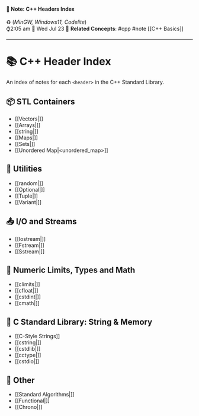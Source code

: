 #### 📝 Note: C++ Headers Index 
 ♻️ (*MinGW, Windows11, Codelite*)   
 ⌚2:05 am  📆 Wed Jul 23
 🔗 **Related Concepts**: #cpp #note  [[C++ Basics]]
___
# 📚 C++ Header Index

An index of notes for each `<header>` in the C++ Standard Library.

## 📦 STL Containers
- [[Vectors|<vector>]]
- [[Arrays|<array>]]
- [[string|<string>]]
- [[Maps|<map>]]
- [[Sets|<set>]]
- [[Unordered Map|<unordered_map>]]

## 🎲 Utilities
- [[random|<random>]]
- [[Optional|<optional>]]
- [[Tuple|<tuple>]]
- [[Variant|<variant>]]

## 📤 I/O and Streams
- [[Iostream|<iostream>]]
- [[Fstream|<fstream>]]
- [[Sstream|<sstream>]]

## 📏 Numeric Limits, Types and Math
- [[climits|<climits>]]
- [[cfloat|<cfloat>]]
- [[cstdint|<cstdint>]]
- [[cmath|<cmath>]]

## 🧮 **C Standard Library: String & Memory**
- [[C-Style Strings]]
- [[cstring|<cstring>]]
- [[cstdlib|<cstdlib>]]
- [[cctype|<cctype>]]
- [[cstdio|<cstdio>]]

## 🧠 Other
- [[Standard Algorithms|<algorithm>]]
- [[Functional|<functional>]]
- [[Chrono|<chrono>]]
